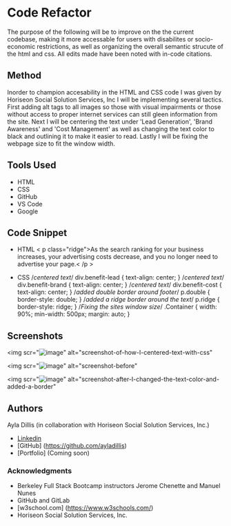 # Code Refactor

The purpose of the following will be to improve on the the current codebase, making it more accessable for users 
with disabilites or socio-economic restrictions, as well as organizing the overall semantic strucute of the html 
and css. All edits made have been noted with in-code citations.

## Method

Inorder to champion accesability in the HTML and CSS code I was given by Horiseon Social Solution Services, Inc I will be implementing several tactics. First adding alt tags to all images so those with visual impairments or those without access to proper internet services can still gleen information from the site. Next I will be centering the text under 'Lead Generation', 'Brand Awareness' and 'Cost Management' as well as changing the text color to black and outlining it to make it easier to read. Lastly I will be fixing the webpage size to fit the window width. 

## Tools Used

* HTML
* CSS
* GitHub
* VS Code 
* Google

## Code Snippet 

- HTML 
 < p class="ridge">As the search ranking for your business increases, 
your advertising costs decrease, and you no longer need to advertise your page.< /p >

- CSS 
/*centered text*/
div.benefit-lead {
    text-align: center;
}
/*centered text*/
div.benefit-brand {
    text-align: center;
}
/*centered text*/
div.benefit-cost {
    text-align: center;
}
/*added double border around footer*/
p.double {
    border-style: double;
}
/*added a ridge border around the text*/
p.ridge {
    border-style: ridge;
}
/*Fixing the sites window size*/
.Container {
    width: 90%;
    min-width: 500px;
    margin: auto;
}

## Screenshots
<img
scr="![image](https://user-images.githubusercontent.com/65733607/84339102-8ed1bf00-ab52-11ea-80e3-76289a39f6bc.png)" alt="screenshot-of-how-I-centered-text-with-css"
>

<img 
scr="![image](https://user-images.githubusercontent.com/65733607/84399591-e35a5600-abb5-11ea-8707-85d3f797f0f9.png)"
alt="screenshot-before"
>

<img
scr="![image](https://user-images.githubusercontent.com/65733607/84401499-31705900-abb8-11ea-983b-c3ea1a7f0764.png)"
alt="screenshot-after-I-changed-the-text-color-and-added-a-border"
>

## Authors
Ayla Dillis (in collaboration with Horiseon Social Solution Services, Inc.) 
* [Linkedin](https://www.linkedin.com/in/ayladillis/)
* [GitHub] (https://github.com/ayladillis)
* [Portfolio] (Coming soon)

### Acknowledgments 

* Berkeley Full Stack Bootcamp instructors Jerome Chenette and Manuel Nunes
* GitHub and GitLab 
* [w3school.com] (https://www.w3schools.com/) 
* Horiseon Social Solution Services, Inc.